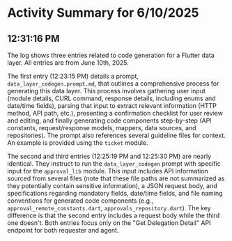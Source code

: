 # Activity Summary for 6/10/2025

## 12:31:16 PM
The log shows three entries related to code generation for a Flutter data layer.  All entries are from June 10th, 2025.

The first entry (12:23:15 PM) details a prompt, `data_layer_codegen.prompt.md`,  that outlines a comprehensive process for generating this data layer.  This process involves gathering user input (module details, CURL command, response details, including enums and date/time fields), parsing that input to extract relevant information (HTTP method, API path, etc.), presenting a confirmation checklist for user review and editing, and finally generating code components step-by-step (API constants, request/response models, mappers, data sources, and repositories).  The prompt also references several guideline files for context.  An example is provided using the `ticket` module.

The second and third entries (12:25:19 PM and 12:25:30 PM) are nearly identical. They instruct to run the `data_layer_codegen` prompt with specific input for the `approval_lib` module. This input includes API information sourced from several files (note that these file paths are not summarized as they potentially contain sensitive information), a JSON request body, and specifications regarding mandatory fields, date/time fields, and file naming conventions for generated code components (e.g.,  `approval_remote_constants.dart`, `approvals_repository.dart`).  The key difference is that the second entry includes a request body while the third one doesn't.  Both entries focus only on the "Get Delegation Detail" API endpoint for both requester and agent.
